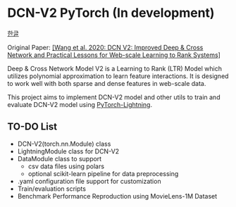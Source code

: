 # DCN-V2 PyTorch (In development)

[한글](README.md)

Original Paper: [[Wang et al. 2020: DCN V2: Improved Deep & Cross Network and Practical Lessons for Web-scale Learning to Rank Systems]](https://arxiv.org/pdf/2008.13535)

Deep & Cross Network Model V2 is a Learning to Rank (LTR) Model which utilizes polynomial approximation to learn feature interactions. It is designed to work well with both sparse and dense features in web-scale data.

This project aims to implement DCN-V2 model and other utils to train and evaluate DCN-V2 model using [PyTorch-Lightning](https://lightning.ai/docs/pytorch/stable/).

## TO-DO List

- DCN-V2(torch.nn.Module) class
- LightningModule class for DCN-V2
- DataModule class to support
    - csv data files using polars
    - optional scikit-learn pipeline for data preprocessing
- .yaml configuration file support for customization
- Train/evaluation scripts
- Benchmark Performance Reproduction using MovieLens-1M Dataset

